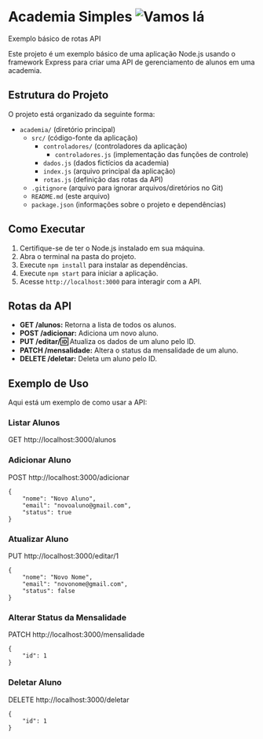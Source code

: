 # Academia Simples ![Vamos lá](https://user-images.githubusercontent.com/74038190/243199547-42077049-1939-493e-9a19-47ca5db36643.gif)

Exemplo básico de rotas API


Este projeto é um exemplo básico de uma aplicação Node.js usando o framework Express para criar uma API de gerenciamento de alunos em uma academia.

## Estrutura do Projeto

O projeto está organizado da seguinte forma:

- `academia/` (diretório principal)
  - `src/` (código-fonte da aplicação)
    - `controladores/` (controladores da aplicação)
      - `controladores.js` (implementação das funções de controle)
    - `dados.js` (dados fictícios da academia)
    - `index.js` (arquivo principal da aplicação)
    - `rotas.js` (definição das rotas da API)
  - `.gitignore` (arquivo para ignorar arquivos/diretórios no Git)
  - `README.md` (este arquivo)
  - `package.json` (informações sobre o projeto e dependências)
  
## Como Executar

1. Certifique-se de ter o Node.js instalado em sua máquina.
2. Abra o terminal na pasta do projeto.
3. Execute `npm install` para instalar as dependências.
4. Execute `npm start` para iniciar a aplicação.
5. Acesse `http://localhost:3000` para interagir com a API.

## Rotas da API

- **GET /alunos:** Retorna a lista de todos os alunos.
- **POST /adicionar:** Adiciona um novo aluno.
- **PUT /editar/:id:** Atualiza os dados de um aluno pelo ID.
- **PATCH /mensalidade:** Altera o status da mensalidade de um aluno.
- **DELETE /deletar:** Deleta um aluno pelo ID.

## Exemplo de Uso

Aqui está um exemplo de como usar a API:

### Listar Alunos

GET http://localhost:3000/alunos


### Adicionar Aluno

POST http://localhost:3000/adicionar

    {
        "nome": "Novo Aluno",
        "email": "novoaluno@gmail.com",
        "status": true
    }


### Atualizar Aluno

PUT http://localhost:3000/editar/1

    {
        "nome": "Novo Nome",
        "email": "novonome@gmail.com",
        "status": false
    }


### Alterar Status da Mensalidade

PATCH http://localhost:3000/mensalidade

    {
        "id": 1
    }


### Deletar Aluno

DELETE http://localhost:3000/deletar

    {
        "id": 1
    }

